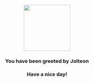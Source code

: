 <p align="center">
    <img src="https://raw.githubusercontent.com/PokeAPI/sprites/master/sprites/pokemon/135.png" width="150" height="150">
</p>
<h3 align="center">You have been greeted by  <b>Jolteon</b></h3>
<h3 align="center">Have a nice day!</h3>
